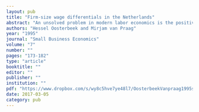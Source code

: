```yaml
---
layout: pub
title: "Firm-size wage differentials in the Netherlands"
abstract: "An unsolved problem in modern labor economics is the positive relation between the size of the firm in which a worker is employed and his wage. One line of research that has been developed quite recently in this field is the application of endogenous switching regression models. In this paper we utilize such a model to investigate firm-size wage differentials in the Netherlands. The principal findings are that larger firms pay higher returns on schooling whereas smaller firms tend to reward IQ. Combined with the  finding that high IQ-workers are sorted into the largest firms, the results are consistent with a model of job screening. Furthermore, we find that employed sons of self-employed fathers are more likely to work in small firms and that wage prospects for all types of workers are indeed most favorable in  larger firms."
authors: "Hessel Oosterbeek and Mirjam van Praag"
year: "1995"
journal: "Small Business Economics"
volume: "7"
number: ""
pages: "173-182"
type: "article"
booktitle: ""
editor: ""
publisher: ""
institution: ""
pdf: "https://www.dropbox.com/s/wy8c5hve7ye48l7/OosterbeekVanpraag1995sbe.pdf?dl=0"
date: 2017-03-05
category: pub
---
```

